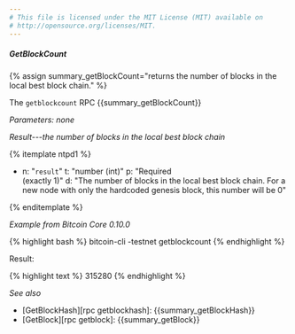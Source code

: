 ```yaml
---
# This file is licensed under the MIT License (MIT) available on
# http://opensource.org/licenses/MIT.
---
```


##### GetBlockCount

{% assign summary_getBlockCount="returns the number of blocks in the local best block chain." %}

The `getblockcount` RPC {{summary_getBlockCount}}

*Parameters: none*

*Result---the number of blocks in the local best block chain*

{% itemplate ntpd1 %}
- n: "`result`"
  t: "number (int)"
  p: "Required<br>(exactly 1)"
  d: "The number of blocks in the local best block chain.  For a new node with only the hardcoded genesis block, this number will be 0"

{% enditemplate %}

*Example from Bitcoin Core 0.10.0*

{% highlight bash %}
bitcoin-cli -testnet getblockcount
{% endhighlight %}

Result:

{% highlight text %}
315280
{% endhighlight %}

*See also*

* [GetBlockHash][rpc getblockhash]: {{summary_getBlockHash}}
* [GetBlock][rpc getblock]: {{summary_getBlock}}

